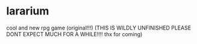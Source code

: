 # lararium
cool and new rpg game (original!!!) (THIS IS WILDLY UNFINISHED PLEASE DONT EXPECT MUCH FOR A WHILE!!!! thx for coming)
